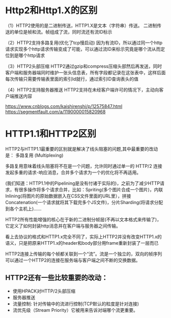 # Http2和Http1.X的区别
（1）HTTP2使用的是二进制传送，HTTP1.X是文本（字符串）传送。
二进制传送的单位是帧和流。帧组成了流，同时流还有流ID标示

（2）HTTP2支持多路复用(优化了tcp慢启动)
因为有流ID，所以通过同一个http请求实现多个http请求传输变成了可能，可以通过流ID来标示究竟是哪个流从而定位到是哪个http请求

（3）HTTP2头部压缩
HTTP2通过gzip和compress压缩头部然后再发送，同时客户端和服务器端同时维护一张头信息表，所有字段都记录在这张表中，这样后面每次传输只需要传输表里面的索引Id就行，通过索引ID查询表头的值

（4）HTTP2支持服务器推送
HTTP2支持在未经客户端许可的情况下，主动向客户端推送内容



https://www.cnblogs.com/kaishirenshi/p/12575847.html
https://segmentfault.com/a/1190000015820968

# HTTP1.1和HTTP2区别
HTTP2与HTTP1.1最重要的区别就是解决了线头阻塞的问题,其中最重要的改动是：
多路复用 (Multiplexing)

多路复用意味着线头阻塞将不在是一个问题，允许同时通过单一的 HTTP/2 连接发起多重的请求-响应消息，合并多个请求为一个的优化将不再适用。

(我们知道：HTTP1.1中的Pipelining是没有付诸于实际的)，之前为了减少HTTP请求，有很多操作将多个请求合并，比如：Spriting(多个图片合成一个图片)，内联Inlining(将图片的原始数据嵌入在CSS文件里面的URL里），拼接Concatenation(一个请求就将其下载完多个JS文件)，分片Sharding(将请求分配到各个主机上)......

HTTP2所有性能增强的核心在于新的二进制分帧层(不再以文本格式来传输了)，它定义了如何封装http消息并在客户端与服务器之间传输。

看上去协议的格式和HTTP1.x完全不同了，实际上HTTP2并没有改变HTTP1.x的语义，只是把原来HTTP1.x的header和body部分用frame重新封装了一层而已

HTTP2连接上传输的每个帧都关联到一个“流”。流是一个独立的，双向的帧序列可以通过一个HTTP2的连接在服务端与客户端之间不断的交换数据。

## HTTP2还有一些比较重要的改动：

- 使用HPACK对HTTP/2头部压缩
- 服务器推送
- 流量控制: 针对传输中的流进行控制(TCP默认的粒度是针对连接)
- 流优先级（Stream Priority）它被用来告诉对端哪个流更重要。









